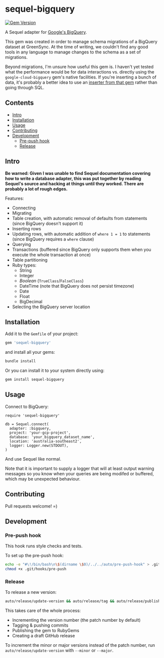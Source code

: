 # sequel-bigquery

[![Gem Version](https://badge.fury.io/rb/sequel-bigquery.svg)](https://rubygems.org/gems/sequel-bigquery)

A Sequel adapter for [Google's BigQuery](https://cloud.google.com/bigquery).

This gem was created in order to manage schema migrations of a BigQuery dataset at GreenSync. At the time of writing, we couldn't find any good tools in any language to manage changes to the schema as a set of migrations.

Beyond migrations, I'm unsure how useful this gem is. I haven't yet tested what the performance would be for data interactions vs. directly using the `google-cloud-bigquery` gem's native facilities. If you're inserting a bunch of data, it's probably a better idea to use an [inserter from that gem](https://googleapis.dev/ruby/google-cloud-bigquery/latest/Google/Cloud/Bigquery/Dataset.html#insert_async-instance_method) rather than going through SQL.

## Contents

<!-- MarkdownTOC autolink=true -->

- [Intro](#intro)
- [Installation](#installation)
- [Usage](#usage)
- [Contributing](#contributing)
- [Development](#development)
  - [Pre-push hook](#pre-push-hook)
  - [Release](#release)

<!-- /MarkdownTOC -->

## Intro

**Be warned: Given I was unable to find Sequel documentation covering how to write a database adapter, this was put together by reading Sequel's source and hacking at things until they worked. There are probably a lot of rough edges.**

Features:

- Connecting
- Migrating
- Table creation, with automatic removal of defaults from statements (since BigQuery doesn't support it)
- Inserting rows
- Updating rows, with automatic addition of `where 1 = 1` to statements (since BigQuery requires a `where` clause)
- Querying
- Transactions (buffered since BigQuery only supports them when you execute the whole transaction at once)
- Table partitioning
- Ruby types:
  + String
  + Integer
  + _Boolean_ (`TrueClass`/`FalseClass`)
  + DateTime (note that BigQuery does not persist timezone)
  + Date
  + Float
  + BigDecimal
- Selecting the BigQuery server location

## Installation

Add it to the `Gemfile` of your project:

```ruby
gem 'sequel-bigquery'
```

and install all your gems:

```bash
bundle install
```

Or you can install it to your system directly using:

```bash
gem install sequel-bigquery
```

## Usage

Connect to BigQuery:

```
require 'sequel-bigquery'

db = Sequel.connect(
  adapter: :bigquery,
  project: 'your-gcp-project',
  database: 'your_bigquery_dataset_name',
  location: 'australia-southeast2',
  logger: Logger.new(STDOUT),
)
```

And use Sequel like normal.

Note that it is important to supply a logger that will at least output warning messages so you know when your queries are being modifed or buffered, which may be unexpected behaviour.

## Contributing

Pull requests welcome! =)

## Development

### Pre-push hook

This hook runs style checks and tests.

To set up the pre-push hook:

```bash
echo -e "#\!/bin/bash\n\$(dirname \$0)/../../auto/pre-push-hook" > .git/hooks/pre-push
chmod +x .git/hooks/pre-push
```

### Release

To release a new version:

```bash
auto/release/update-version && auto/release/tag && auto/release/publish
```

This takes care of the whole process:

- Incrementing the version number (the patch number by default)
- Tagging & pushing commits
- Publishing the gem to RubyGems
- Creating a draft GitHub release

To increment the minor or major versions instead of the patch number, run `auto/release/update-version` with `--minor` or `--major`.
